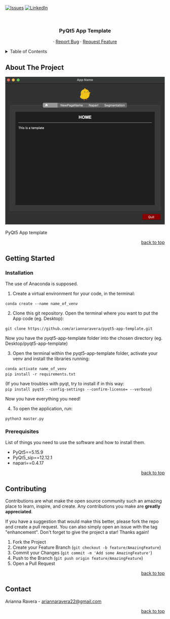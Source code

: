 <a name="readme-top"></a>
<!-- PROJECT SHIELDS -->
<!--
*** I'm using markdown "reference style" links for readability.
*** Reference links are enclosed in brackets [ ] instead of parentheses ( ).
*** See the bottom of this document for the declaration of the reference variables
*** for contributors-url, forks-url, etc. This is an optional, concise syntax you may use.
*** https://www.markdownguide.org/basic-syntax/#reference-style-links
-->
[![Issues][issues-shield]][issues-url]
[![LinkedIn][linkedin-shield]][linkedin-url]



<!-- PROJECT LOGO -->
<br />
<div align="center">
  <h3 align="center">PyQt5 App Template</h3>

  <p align="center">
    ·
    <a href="https://github.com/ariannaravera/pyqt5-app-template/issues">Report Bug</a>
    ·
    <a href="https://github.com/ariannaravera/pyqt5-app-template/issues">Request Feature</a>
  </p>
</div>

<!-- TABLE OF CONTENTS -->
<details>
  <summary>Table of Contents</summary>
  <ol>
    <li>
      <a href="#about-the-project">About The Project</a>
      <ul>
        <li><a href="#built-with">Built With</a></li>
      </ul>
    </li>
    <li>
      <a href="#getting-started">Getting Started</a>
      <ul>
        <li><a href="#prerequisites">Prerequisites</a></li>
        <li><a href="#installation">Installation</a></li>
      </ul>
    </li>
    <li><a href="#usage">Usage</a></li>
    <li><a href="#contributing">Contributing</a></li>
    <li><a href="#license">License</a></li>
    <li><a href="#contact">Contact</a></li>
    <li><a href="#acknowledgments">Acknowledgments</a></li>
  </ol>
</details>

<!-- ABOUT THE PROJECT -->
## About The Project

<div align="center"><img src="support_files/Screenshot.png" alt="Logo" width="600"></div>

PyQt5 App template

<p align="right"><a href="#readme-top">back to top</a></p>


<!-- GETTING STARTED -->
## Getting Started

### Installation
The use of Anaconda is supposed.
 
1. Create a virtual environment for your code, in the terminal: 

  `conda create --name name_of_venv`
  
2. Clone this git repository. Open the terminal where you want to put the App code (eg. Desktop): 

  `git clone https://github.com/ariannaravera/pyqt5-app-template.git`
 
Now you have the pyqt5-app-template folder into the chosen directory (eg. Desktop/pyqt5-app-template)
 
3. Open the terminal within the pyqt5-app-template folder, activate your venv and install the libraries running:

  `conda activate name_of_venv`  
  `pip install -r requirements.txt`
 
  (If you have troubles with pyqt, try to install if in this way:  
  `pip install pyqt5 --config-settings --confirm-license= --verbose`)
 
Now you have everything you need!

4. To open the application, run:
  
  `python3 master.py`


### Prerequisites

List of things you need to use the software and how to install them.
* PyQt5==5.15.9
* PyQt5_sip==12.12.1
* napari==0.4.17

<p align="right"><a href="#readme-top">back to top</a></p>



<!-- CONTRIBUTING -->
## Contributing

Contributions are what make the open source community such an amazing place to learn, inspire, and create. Any contributions you make are **greatly appreciated**.

If you have a suggestion that would make this better, please fork the repo and create a pull request. You can also simply open an issue with the tag "enhancement".
Don't forget to give the project a star! Thanks again!

1. Fork the Project
2. Create your Feature Branch (`git checkout -b feature/AmazingFeature`)
3. Commit your Changes (`git commit -m 'Add some AmazingFeature'`)
4. Push to the Branch (`git push origin feature/AmazingFeature`)
5. Open a Pull Request

<p align="right"><a href="#readme-top">back to top</a></p>


<!-- CONTACT -->
## Contact

Arianna Ravera - ariannaravera22@gmail.com

<p align="right"><a href="#readme-top">back to top</a></p>


<!-- MARKDOWN LINKS & IMAGES -->
<!-- https://www.markdownguide.org/basic-syntax/#reference-style-links -->
[contributors-shield]: https://img.shields.io/github/contributors/ariannaravera/pyqt5-app-template.svg?style=for-the-badge
[contributors-url]: https://github.com/ariannaravera/pyqt5-app-template/graphs/contributors
[forks-shield]: https://img.shields.io/github/forks/ariannaravera/pyqt5-app-template.svg?style=for-the-badge
[forks-url]: https://github.com/ariannaravera/pyqt5-app-template/network/members
[stars-shield]: https://img.shields.io/github/stars/ariannaravera/pyqt5-app-template.svg?style=for-the-badge
[stars-url]: https://github.com/ariannaravera/pyqt5-app-template/stargazers
[issues-shield]: https://img.shields.io/github/issues/ariannaravera/pyqt5-app-template.svg?style=for-the-badge
[issues-url]: https://github.com/ariannaravera/pyqt5-app-template/issues
[license-shield]: https://img.shields.io/github/license/ariannaravera/pyqt5-app-template.svg?style=for-the-badge
[license-url]: https://github.com/ariannaravera/pyqt5-app-template/blob/master/LICENSE.txt
[linkedin-shield]: https://img.shields.io/badge/-LinkedIn-black.svg?style=for-the-badge&logo=linkedin&colorB=555
[linkedin-url]: https://www.linkedin.com/in/arianna-ravera-3a082917b
[product-screenshot]: support_files/Screenshot.png
[Python.com]: https://img.shields.io/badge/python-35495E?style=for-the-badge&logo=python&logoColor=green
[Python-url]: [https://pythonprogramminglanguage.com]
<!-- [JQuery.com]: https://img.shields.io/badge/jQuery-0769AD?style=for-the-badge&logo=jquery&logoColor=white
[JQuery-url]: https://jquery.com  -->

